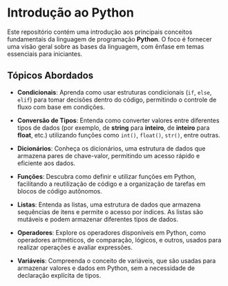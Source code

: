 # Introdução ao Python

Este repositório contém uma introdução aos principais conceitos fundamentais da linguagem de programação **Python**. O foco é fornecer uma visão geral sobre as bases da linguagem, com ênfase em temas essenciais para iniciantes.

## Tópicos Abordados

- **Condicionais**: Aprenda como usar estruturas condicionais (`if`, `else`, `elif`) para tomar decisões dentro do código, permitindo o controle de fluxo com base em condições.

- **Conversão de Tipos**: Entenda como converter valores entre diferentes tipos de dados (por exemplo, de **string** para **inteiro**, de **inteiro** para **float**, etc.) utilizando funções como `int()`, `float()`, `str()`, entre outras.

- **Dicionários**: Conheça os dicionários, uma estrutura de dados que armazena pares de chave-valor, permitindo um acesso rápido e eficiente aos dados.

- **Funções**: Descubra como definir e utilizar funções em Python, facilitando a reutilização de código e a organização de tarefas em blocos de código autônomos.

- **Listas**: Entenda as listas, uma estrutura de dados que armazena sequências de itens e permite o acesso por índices. As listas são mutáveis e podem armazenar diferentes tipos de dados.

- **Operadores**: Explore os operadores disponíveis em Python, como operadores aritméticos, de comparação, lógicos, e outros, usados para realizar operações e avaliar expressões.

- **Variáveis**: Compreenda o conceito de variáveis, que são usadas para armazenar valores e dados em Python, sem a necessidade de declaração explícita de tipos.

